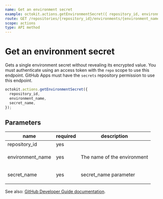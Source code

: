 ```yaml
---
name: Get an environment secret
example: octokit.actions.getEnvironmentSecret({ repository_id, environment_name, secret_name })
route: GET /repositories/{repository_id}/environments/{environment_name}/secrets/{secret_name}
scope: actions
type: API method
---
```


# Get an environment secret

Gets a single environment secret without revealing its encrypted value. You must authenticate using an access token with the `repo` scope to use this endpoint. GitHub Apps must have the `secrets` repository permission to use this endpoint.

```js
octokit.actions.getEnvironmentSecret({
  repository_id,
  environment_name,
  secret_name,
});
```

## Parameters

<table>
  <thead>
    <tr>
      <th>name</th>
      <th>required</th>
      <th>description</th>
    </tr>
  </thead>
  <tbody>
    <tr><td>repository_id</td><td>yes</td><td>

</td></tr>
<tr><td>environment_name</td><td>yes</td><td>

The name of the environment

</td></tr>
<tr><td>secret_name</td><td>yes</td><td>

secret_name parameter

</td></tr>
  </tbody>
</table>

See also: [GitHub Developer Guide documentation](https://docs.github.com/rest/reference/actions#get-an-environment-secret).
